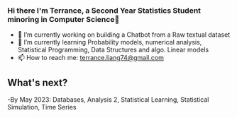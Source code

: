 ### Hi there I'm Terrance, a Second Year Statistics Student minoring in Computer Science👋

- 🔭 I’m currently working on building a Chatbot from a Raw textual dataset
- 🌱 I’m currently learning Probability models, numerical analysis, Statistical Programming, Data Structures and algo. Linear models
- 📫 How to reach me: terrance.liang74@gmail.com

## What's next?

-By May 2023: Databases, Analysis 2, Statistical Learning, Statistical Simulation, Time Series 
